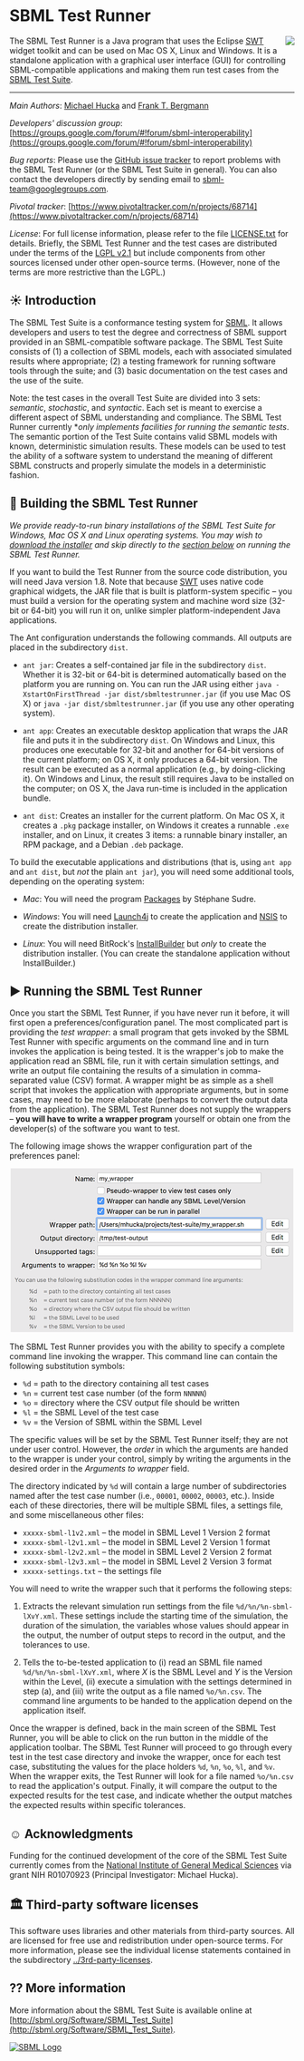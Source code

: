 SBML Test Runner
================

<img align="right" src="https://raw.githubusercontent.com/sbmlteam/sbml-test-suite/master/src/front-ends/standalone/testsuite-ui/src/data/application-icons/linux/icon_64x64.png"> The SBML Test Runner is a Java program that uses the Eclipse [SWT](https://www.eclipse.org/swt) widget toolkit and can be used on Mac OS X, Linux and Windows.  It is a standalone application with a graphical user interface (GUI) for controlling SBML-compatible applications and making them run test cases from the [SBML Test Suite](http://sbml.org/Software/SBML_Test_Suite).

----
*Main Authors*: [Michael Hucka](http://www.cds.caltech.edu/~mhucka) and [Frank T. Bergmann](http://www.cos.uni-heidelberg.de/index.php/f.bergmann?l=_e)

*Developers' discussion group*: [https://groups.google.com/forum/#!forum/sbml-interoperability](https://groups.google.com/forum/#!forum/sbml-interoperability)

*Bug reports*: Please use the [GitHub issue tracker](https://github.com/sbmlteam/sbml-test-suite/issues) to report problems with the SBML Test Runner (or the SBML Test Suite in general).  You can also contact the developers directly by sending email to [sbml-team@googlegroups.com](sbml-team@googlegroups.com).

*Pivotal tracker*: [https://www.pivotaltracker.com/n/projects/68714](https://www.pivotaltracker.com/n/projects/68714)

*License*: For full license information, please refer to the file [LICENSE.txt](LICENSE.txt) for details.  Briefly, the SBML Test Runner and the test cases are distributed under the terms of the [LGPL v2.1](https://www.gnu.org/licenses/old-licenses/lgpl-2.1.en.html) but include components from other sources licensed under other open-source terms.  (However, none of the terms are more restrictive than the LGPL.)


☀ Introduction
--------------

The SBML Test Suite is a conformance testing system for [SBML](http://sbml.org). It allows developers and users to test the degree and correctness of SBML support provided in an SBML-compatible software package.  The SBML Test Suite consists of (1) a collection of SBML models, each with associated simulated results where appropriate; (2) a testing framework for running software tools through the suite; and (3) basic documentation on the test cases and the use of the suite.

Note: the test cases in the overall Test Suite are divided into 3 sets: _semantic_, _stochastic_, and _syntactic_. Each set is meant to exercise a different aspect of SBML understanding and compliance.  The SBML Test Runner currently **only implements facilities for running the semantic tests*.  The semantic portion of the Test Suite contains valid SBML models with known, deterministic simulation results.  These models can be used to test the ability of a software system to understand the meaning of different SBML constructs and properly simulate the models in a deterministic fashion.


🚧 Building the SBML Test Runner
------------------------------

_We provide ready-to-run binary installations of the SBML Test Suite for Windows, Mac OS X and Linux operating systems.  You may wish to [download the installer](https://github.com/sbmlteam/sbml-test-suite/releases) and skip directly to the [section below](#user-content-running) on running the SBML Test Runner._

If you want to build the Test Runner from the source code distribution, you will need Java version 1.8.  Note that because [SWT](https://www.eclipse.org/swt) uses native code graphical widgets, the JAR file that is built is platform-system specific &ndash; you must build a version for the operating system and machine word size (32-bit or 64-bit) you will run it on, unlike simpler platform-independent Java applications.

The Ant configuration understands the following commands.  All outputs are placed in the subdirectory `dist`.

* `ant jar`: Creates a self-contained jar file in the subdirectory `dist`.  Whether it is 32-bit or 64-bit is determined automatically based on the platform you are running on.  You can run the JAR using either `java -XstartOnFirstThread -jar dist/sbmltestrunner.jar` (if you use Mac OS X) or `java -jar dist/sbmltestrunner.jar` (if you use any other operating system).

* `ant app`: Creates an executable desktop application that wraps the JAR file and puts it in the subdirectory `dist`.  On Windows and Linux, this produces one executable for 32-bit and another for 64-bit versions of the current platform; on OS&nbsp;X, it only produces a 64-bit version.  The result can be executed as a normal application (e.g., by doing-clicking it). On Windows and Linux, the result still requires Java to be installed on the computer; on OS&nbsp;X, the Java run-time is included in the application bundle.

* `ant dist`: Creates an installer for the current platform.  On Mac OS&nbsp;X, it creates a `.pkg` package installer, on Windows it creates a runnable `.exe` installer, and on Linux, it creates 3 items: a runnable binary installer, an RPM package, and a Debian `.deb` package.

To build the executable applications and distributions (that is, using `ant app` and `ant dist`, but *not* the plain `ant jar`), you will need some additional tools, depending on the operating system:

* _Mac_: You will need the program [Packages](http://s.sudre.free.fr/Software/Packages/about.html) by Stéphane Sudre.

* _Windows_: You will need [Launch4j](http://launch4j.sourceforge.net) to create the application and [NSIS](http://nsis.sourceforge.net) to create the distribution installer.

* _Linux_: You will need BitRock's [InstallBuilder](https://installbuilder.bitrock.com) but _only_ to create the distribution installer.  (You can create the standalone application without InstallBuilder.)


► <a name="running"/>Running the SBML Test Runner
 ------------------------------------------------

Once you start the SBML Test Runner, if you have never run it before, it will first open a preferences/configuration panel.  The most complicated part is providing the _test wrapper_: a small program that gets invoked by the SBML Test Runner with specific arguments on the command line and in turn invokes the application is being tested.  It is the wrapper's job to make the application read an SBML file, run it with certain simulation settings, and write an output file containing the results of a simulation in comma-separated value (CSV) format.  A wrapper might be as simple as a shell script that invokes the application with appropriate arguments, but in some cases, may need to be more elaborate (perhaps to convert the output data from the application).  The SBML Test Runner does not supply the wrappers &ndash; **you will have to write a wrapper program** yourself or obtain one from the developer(s) of the software you want to test.

The following image shows the wrapper configuration part of the preferences panel:

<p align="center">
<img src=".graphics/wrapper-config.png"/>
</p>

The SBML Test Runner provides you with the ability to specify a complete command line invoking the wrapper.  This command line can contain the following substitution symbols:

* `%d` = path to the directory containing all test cases
* `%n` = current test case number (of the form `NNNNN`)
* `%o` = directory where the CSV output file should be written
* `%l` = the SBML Level of the test case
* `%v` = the Version of SBML within the SBML Level

The specific values will be set by the SBML Test Runner itself; they are not under user control.  However, the _order_ in which the arguments are handed to the wrapper is under your control, simply by writing the arguments in the desired order in the _Arguments to wrapper_ field.

The directory indicated by `%d` will contain a large number of subdirectories named after the test case number (i.e., `00001`, `00002`, `00003`, etc.).  Inside each of these directories, there will be multiple SBML files, a settings file, and some miscellaneous other files:

* `xxxxx-sbml-l1v2.xml`   &ndash; the model in SBML Level 1 Version 2 format
* `xxxxx-sbml-l2v1.xml`   &ndash; the model in SBML Level 2 Version 1 format
* `xxxxx-sbml-l2v2.xml`   &ndash; the model in SBML Level 2 Version 2 format
* `xxxxx-sbml-l2v3.xml`   &ndash; the model in SBML Level 2 Version 3 format
* `xxxxx-settings.txt`    &ndash; the settings file

You will need to write the wrapper such that it performs the following
steps:

1. Extracts the relevant simulation run settings from the file `%d/%n/%n-sbml-lXvY.xml`.  These settings include the starting time of the simulation, the duration of the simulation, the variables whose values should appear in the output, the number of output steps to record in the output, and the tolerances to use.

2. Tells the to-be-tested application to (i) read an SBML file named `%d/%n/%n-sbml-lXvY.xml`, where _X_ is the SBML Level and _Y_ is the Version within the Level, (ii) execute a simulation with the settings determined in step (a), and (iii) write the output as a file named `%o/%n.csv`.  The command line arguments to be handed to the application depend on the application itself.

Once the wrapper is defined, back in the main screen of the SBML Test Runner, you will be able to click on the run button in the middle of the application toolbar.  The SBML Test Runner will proceed to go through every test in the test case directory and invoke the wrapper, once for each test case, substituting the values for the place holders `%d`, `%n`, `%o`, `%l`, and `%v`.  When the wrapper exits, the Test Runner will look for a file named `%o/%n.csv` to read the application's output.  Finally, it will compare the output to the expected results for the test case, and indicate whether the output matches the expected results within specific tolerances.


☺ Acknowledgments
-----------------

Funding for the continued development of the core of the SBML Test Suite currently comes from the [National Institute of General Medical Sciences](https://www.nigms.nih.gov) via grant NIH R01070923 (Principal Investigator: Michael Hucka).


🏛 Third-party software licenses
------------------------------

This software uses libraries and other materials from third-party sources.  All are licensed for free use and redistribution under open-source terms. For more information, please see the individual license statements contained in the subdirectory [../3rd-party-licenses](../3rd-party-licenses).


⁇ More information
------------------

More information about the SBML Test Suite is available online at [http://sbml.org/Software/SBML_Test_Suite](http://sbml.org/Software/SBML_Test_Suite).

[![SBML Logo](https://raw.githubusercontent.com/sbmlteam/sbml-test-suite/develop/src/misc/graphics-originals/Official-sbml-supported-70.jpg)](http://sbml.org)

